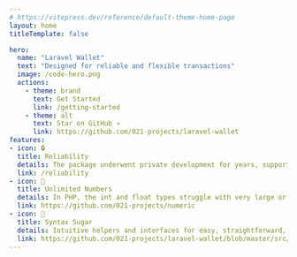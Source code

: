 ```yaml
---
# https://vitepress.dev/reference/default-theme-home-page
layout: home
titleTemplate: false

hero:
  name: "Laravel Wallet"
  text: "Designed for reliable and flexible transactions"
  image: /code-hero.png
  actions:
    - theme: brand
      text: Get Started
      link: /getting-started
    - theme: alt
      text: Star on GitHub ⭐
      link: https://github.com/021-projects/laravel-wallet
features:
- icon: 🔒
  title: Reliability
  details: The package underwent private development for years, supporting multiple financial projects before its release. Despite experiencing leaks, these incidents helped us identify and fix vulnerabilities not caught by tests. Consequently, the package now includes enhanced safeguards against emergency fund leakages.
  link: /reliability
- icon: 🔢
  title: Unlimited Numbers
  details: In PHP, the int and float types struggle with very large or small numbers. The library adopts the Numeric class, leveraging the bcmath module, for precise calculations. This approach guarantees accurate handling of the extensive numerical ranges common in cryptocurrency operations.
  link: https://github.com/021-projects/numeric
- icon: 🍬
  title: Syntax Sugar
  details: Intuitive helpers and interfaces for easy, straightforward, and concise transaction management. The package syntax is inspired by the simplicity and convenience of Laravel and the Ethereum blockchain implementation.
  link: https://github.com/021-projects/laravel-wallet/blob/master/src/helpers.php
---
```


